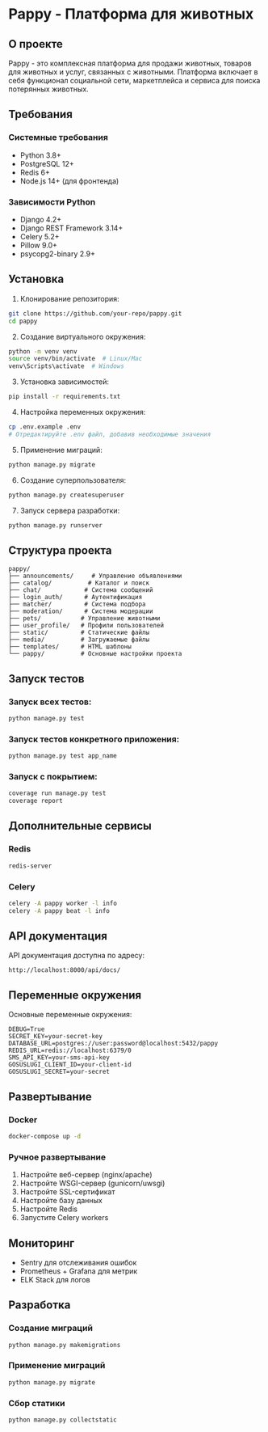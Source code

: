 # Pappy - Платформа для животных

## О проекте

Pappy - это комплексная платформа для продажи животных, товаров для животных и услуг, связанных с животными. Платформа включает в себя функционал социальной сети, маркетплейса и сервиса для поиска потерянных животных.

## Требования

### Системные требования
- Python 3.8+
- PostgreSQL 12+
- Redis 6+
- Node.js 14+ (для фронтенда)

### Зависимости Python
- Django 4.2+
- Django REST Framework 3.14+
- Celery 5.2+
- Pillow 9.0+
- psycopg2-binary 2.9+

## Установка

1. Клонирование репозитория:
```bash
git clone https://github.com/your-repo/pappy.git
cd pappy
```

2. Создание виртуального окружения:
```bash
python -m venv venv
source venv/bin/activate  # Linux/Mac
venv\Scripts\activate  # Windows
```

3. Установка зависимостей:
```bash
pip install -r requirements.txt
```

4. Настройка переменных окружения:
```bash
cp .env.example .env
# Отредактируйте .env файл, добавив необходимые значения
```

5. Применение миграций:
```bash
python manage.py migrate
```

6. Создание суперпользователя:
```bash
python manage.py createsuperuser
```

7. Запуск сервера разработки:
```bash
python manage.py runserver
```

## Структура проекта

```
pappy/
├── announcements/     # Управление объявлениями
├── catalog/          # Каталог и поиск
├── chat/            # Система сообщений
├── login_auth/      # Аутентификация
├── matcher/         # Система подбора
├── moderation/      # Система модерации
├── pets/           # Управление животными
├── user_profile/   # Профили пользователей
├── static/         # Статические файлы
├── media/          # Загружаемые файлы
├── templates/      # HTML шаблоны
└── pappy/          # Основные настройки проекта
```

## Запуск тестов

### Запуск всех тестов:
```bash
python manage.py test
```

### Запуск тестов конкретного приложения:
```bash
python manage.py test app_name
```

### Запуск с покрытием:
```bash
coverage run manage.py test
coverage report
```

## Дополнительные сервисы

### Redis
```bash
redis-server
```

### Celery
```bash
celery -A pappy worker -l info
celery -A pappy beat -l info
```

## API документация

API документация доступна по адресу:
```
http://localhost:8000/api/docs/
```

## Переменные окружения

Основные переменные окружения:

```env
DEBUG=True
SECRET_KEY=your-secret-key
DATABASE_URL=postgres://user:password@localhost:5432/pappy
REDIS_URL=redis://localhost:6379/0
SMS_API_KEY=your-sms-api-key
GOSUSLUGI_CLIENT_ID=your-client-id
GOSUSLUGI_SECRET=your-secret
```

## Развертывание

### Docker
```bash
docker-compose up -d
```

### Ручное развертывание
1. Настройте веб-сервер (nginx/apache)
2. Настройте WSGI-сервер (gunicorn/uwsgi)
3. Настройте SSL-сертификат
4. Настройте базу данных
5. Настройте Redis
6. Запустите Celery workers

## Мониторинг

- Sentry для отслеживания ошибок
- Prometheus + Grafana для метрик
- ELK Stack для логов

## Разработка

### Создание миграций
```bash
python manage.py makemigrations
```

### Применение миграций
```bash
python manage.py migrate
```

### Сбор статики
```bash
python manage.py collectstatic
```

